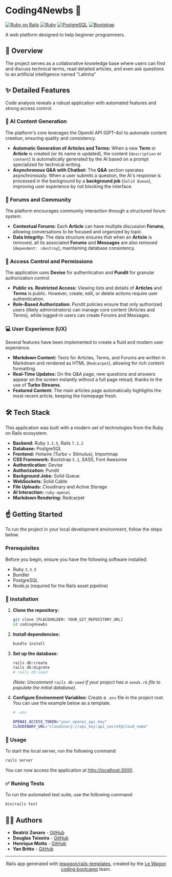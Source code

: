 # Coding4Newbs 🐤

[![Ruby on Rails](https://img.shields.io/badge/Ruby_on_Rails-CC0000?style=for-the-badge&logo=ruby-on-rails&logoColor=white)](https://rubyonrails.org/)
[![Ruby](https://img.shields.io/badge/Ruby-CC342D?style=for-the-badge&logo=ruby&logoColor=white)](https://www.ruby-lang.org/)
[![PostgreSQL](https://img.shields.io/badge/PostgreSQL-316192?style=for-the-badge&logo=postgresql&logoColor=white)](https://www.postgresql.org/)
[![Bootstrap](https://img.shields.io/badge/Bootstrap-563D7C?style=for-the-badge&logo=bootstrap&logoColor=white)](https://getbootstrap.com/)

A web platform designed to help beginner programmers.

## 📖 Overview
The project serves as a collaborative knowledge base where users can find and discuss technical terms, read detailed articles, and even ask questions to an artificial intelligence named "Latinha"

## ✨ Detailed Features
Code analysis reveals a robust application with automated features and strong access control.

### 🧠 AI Content Generation
The platform's core leverages the OpenAI API (GPT-4o) to automate content creation, ensuring quality and consistency.

* **Automatic Generation of Articles and Terms:** When a new **Term** or **Article** is created (or its name is updated), the content (`description` or `content`) is automatically generated by the AI based on a prompt specialized for technical writing.
* **Asynchronous Q&A with Chatbot:** The **Q&A** section operates asynchronously. When a user submits a question, the AI's response is processed in the background by a **background job** (`Solid Queue`), improving user experience by not blocking the interface.

### 💬 Forums and Community
The platform encourages community interaction through a structured forum system.

* **Contextual Forums:** Each **Article** can have multiple discussion **Forums**, allowing conversations to be focused and organized by topic.
* **Data Integrity:** The data structure ensures that when an **Article** is removed, all its associated **Forums** and **Messages** are also removed (`dependent: :destroy`), maintaining database consistency.

### 🔐 Access Control and Permissions
The application uses **Devise** for authentication and **Pundit** for granular authorization control.

* **Public vs. Restricted Access:** Viewing lists and details of **Articles** and **Terms** is public. However, create, edit, or delete actions require user authentication.
* **Role-Based Authorization:** Pundit policies ensure that only authorized users (likely administrators) can manage core content (Articles and Terms), while logged-in users can create Forums and Messages.

### 💻 User Experience (UX)
Several features have been implemented to create a fluid and modern user experience.

* **Markdown Content:** Texts for Articles, Terms, and Forums are written in Markdown and rendered as HTML (`Redcarpet`), allowing for rich content formatting.
* **Real-Time Updates:** On the Q&A page, new questions and answers appear on the screen instantly without a full page reload, thanks to the use of **Turbo Streams**.
* **Featured Content:** The main articles page automatically highlights the most recent article, keeping the homepage fresh.

## 🛠️ Tech Stack
This application was built with a modern set of technologies from the Ruby on Rails ecosystem:

* **Backend:** Ruby `3.3.5`, Rails `7.2.2`
* **Database:** PostgreSQL
* **Frontend:** Hotwire (Turbo + Stimulus), Importmap
* **CSS Framework:** Bootstrap `5.2`, SASS, Font Awesome
* **Authentication:** Devise
* **Authorization:** Pundit
* **Background Jobs:** Solid Queue
* **WebSockets:** Solid Cable
* **File Uploads:** Cloudinary and Active Storage
* **AI Interaction:** `ruby-openai`
* **Markdown Rendering:** Redcarpet

## ☝️ Getting Started
To run the project in your local development environment, follow the steps below.

### Prerequisites
Before you begin, ensure you have the following software installed:

* Ruby `3.3.5`
* Bundler
* PostgreSQL
* Node.js (required for the Rails asset pipeline)

### 📁 Installation
1.  **Clone the repository:**
    ```sh
    git clone [PLACEHOLDER: YOUR_GIT_REPOSITORY_URL]
    cd coding4newbs
    ```

2.  **Install dependencies:**
    ```sh
    bundle install
    ```

3.  **Set up the database:**
    ```sh
    rails db:create
    rails db:migrate
    # rails db:seed
    ```
    *(Note: Uncomment `rails db:seed` if your project has a `seeds.rb` file to populate the initial database).*

4.  **Configure Environment Variables:**
    Create a `.env` file in the project root. You can use the example below as a template.
    ```sh
    # .env

    OPENAI_ACCESS_TOKEN="your_openai_api_key"
    CLOUDINARY_URL="cloudinary://api_key:api_secret@cloud_name"
    ```

### 📂 Usage
To start the local server, run the following command:

```sh
rails server
```

You can now access the application at [http://localhost:3000](http://localhost:3000).

### ✅ Runing Tests
To run the automated test suite, use the following command:

```sh
bin/rails test
```

## 👨‍💻 Authors
- **Beatriz Zonaro** - [GitHub](https://github.com/bezoc)
- **Douglas Teixeira** - [GitHub](https://github.com/DouglasTpo)
- **Henrique Motta** - [GitHub](https://github.com/henriqueamotta)
- **Yan Britto** - [GitHub](https://github.com/Yanbritto94)

---
<p align="center">
  Rails app generated with <a href="https://github.com/lewagon/rails-templates">lewagon/rails-templates</a>, created by the <a href="https://www.lewagon.com">Le Wagon coding bootcamp</a> team.
</p>
